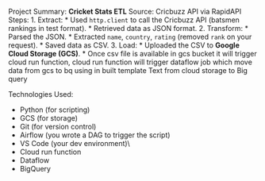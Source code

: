 Project Summary: **Cricket Stats ETL**
  Source:
     Cricbuzz API via RapidAPI
  Steps:
    1. Extract:
      * Used `http.client` to call the Cricbuzz API (batsmen rankings in test format).
      * Retrieved data as JSON format.
    2. Transform:
      * Parsed the JSON.
      * Extracted `name`, `country`, `rating` (removed `rank` on your request).
      * Saved data as CSV.
    3. Load:
     * Uploaded the CSV to **Google Cloud Storage (GCS)**.
     * Once csv file is available in gcs bucket it will trigger cloud run function, cloud run function will trigger                dataflow job which move data from gcs to bq using in built template Text from cloud storage to Big query 



 Technologies Used:

* Python (for scripting)
* GCS (for storage)
* Git (for version control)
* Airflow (you wrote a DAG to trigger the script)
* VS Code (your dev environment)\
* Cloud run function
* Dataflow
* BigQuery

